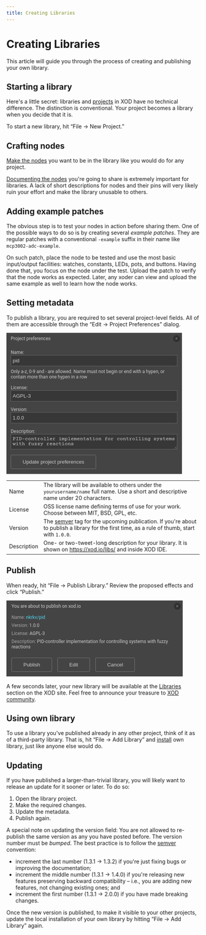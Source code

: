 ```yaml
---
title: Creating Libraries
---
```


# Creating Libraries

This article will guide you through the process of creating and publishing your
own library.

## Starting a library

Here's a little secret: libraries and [projects](../projects/) in XOD have no
technical difference. The distinction is conventional. Your project becomes a
library when you decide that it is.

To start a new library, hit “File → New Project.”

## Crafting nodes

[Make the nodes](/docs/guides/#making-own-nodes) you want to be in the library
like you would do for any project.

[Documenting the nodes](../documenting-nodes/) you're going to share is
extremely important for libraries. A lack of short descriptions for nodes and
their pins will very likely ruin your effort and make the library unusable to
others.

## Adding example patches

The obvious step is to test your nodes in action before sharing them. One of the
possible ways to do so is by creating several _example patches_. They are
regular patches with a conventional `-example` suffix in their name like
`mcp3002-adc-example`.

On such patch, place the node to be tested and use the most basic input/output
facilities: watches, constants, LEDs, pots, and buttons. Having done that, you
focus on the node under the test. Upload the patch to verify that the node works
as expected. Later, any xoder can view and upload the same example as well to
learn how the node works.

## Setting metadata

To publish a library, you are required to set several project-level fields. All
of them are accessible through the “Edit → Project Preferences” dialog.

![Project preferences screenshot](./project-preferences.png)

<table class="ui definition table">
  <tbody>
    <tr>
      <td>Name</td>
      <td>
        The library will be available to others under the
        <code>yourusername/name</code> full name. Use a short and descriptive
        name under 20 characters.
      </td>
    </tr>
    <tr>
      <td>License</td>
      <td>
        OSS license name defining terms of use for your work. Choose between
        MIT, BSD, GPL, etc.
      </td>
    </tr>
    <tr>
      <td>Version</td>
      <td>
        The <a href="https://semver.org/" target="_blank">semver</a> tag for
        the upcoming publication. If you're about to publish a library for the
        first time, as a rule of thumb, start with <code>1.0.0</code>.
      </td>
    </tr>
    <tr>
      <td>Description</td>
      <td>
        One- or two-tweet-long description for your library. It is shown on <a
        href="https://xod.io/libs/">https://xod.io/libs/</a> and inside XOD
        IDE.
      </td>
    </tr>
  </tbody>
</table>

## Publish

When ready, hit “File → Publish Library.” Review the proposed effects and click
“Publish.”

![Publish screenshot](./publish.png)

A few seconds later, your new library will be available at the
[Libraries](/libs/) section on the XOD site. Feel free to announce your
treasure to [XOD community](https://forum.xod.io).

## Using own library

To use a library you've published already in any other project, think of it as
of a third-party library. That is, hit “File → Add Library” and
[install](../using-libraries/#installing-a-library) own library, just like
anyone else would do.

## Updating

If you have published a larger-than-trivial library, you will likely want to
release an update for it sooner or later. To do so:

1. Open the library project.
2. Make the required changes.
3. Update the metadata.
4. Publish again.

A special note on updating the version field: You are not allowed to re-publish
the same version as any you have posted before. The version number must be
_bumped_. The best practice is to follow the [semver](https://semver.org/)
convention:

* increment the last number (1.3.1 → 1.3.2) if you're just fixing bugs or
  improving the documentation;
* increment the middle number (1.3.1 → 1.4.0) if you're releasing new features
  preserving backward compatibility – i.e., you are adding new features, not
  changing existing ones; and
* increment the first number (1.3.1 → 2.0.0) if you have made breaking changes.

Once the new version is published, to make it visible to your other projects,
update the local installation of your own library by hitting “File → Add
Library” again.
